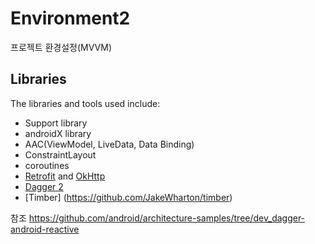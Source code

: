 # Environment2
프로젝트 환경설정(MVVM)
## Libraries

The libraries and tools used include:

- Support library
- androidX library
- AAC(ViewModel, LiveData, Data Binding) 
- ConstraintLayout
- coroutines
- [Retrofit](http://square.github.io/retrofit/) and [OkHttp](https://github.com/square/okhttp)
- [Dagger 2](http://google.github.io/dagger/)
- [Timber] (https://github.com/JakeWharton/timber)


참조
https://github.com/android/architecture-samples/tree/dev_dagger-android-reactive


 
